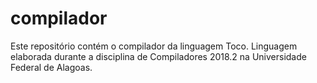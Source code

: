 # compilador
Este repositório contém o compilador da linguagem Toco. Linguagem elaborada durante a disciplina de Compiladores 2018.2 na Universidade Federal de Alagoas.
